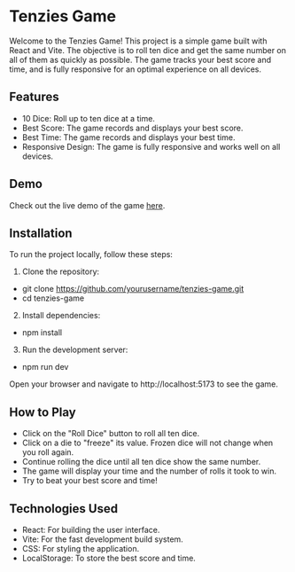 # Tenzies Game
Welcome to the Tenzies Game! This project is a simple game built with React and Vite. The objective is to roll ten dice and get the same number on all of them as quickly as possible. The game tracks your best score and time, and is fully responsive for an optimal experience on all devices.

## Features
- 10 Dice: Roll up to ten dice at a time.
- Best Score: The game records and displays your best score.
- Best Time: The game records and displays your best time.
- Responsive Design: The game is fully responsive and works well on all devices.

## Demo
Check out the live demo of the game [here](https://infinitee404.github.io/React_Tenzies/).

## Installation
To run the project locally, follow these steps:

1. Clone the repository:
  - git clone https://github.com/yourusername/tenzies-game.git
  - cd tenzies-game

2. Install dependencies:
  - npm install

3. Run the development server:
  - npm run dev

Open your browser and navigate to http://localhost:5173 to see the game.

## How to Play
- Click on the "Roll Dice" button to roll all ten dice.
- Click on a die to "freeze" its value. Frozen dice will not change when you roll again.
- Continue rolling the dice until all ten dice show the same number.
- The game will display your time and the number of rolls it took to win.
- Try to beat your best score and time!

## Technologies Used
- React: For building the user interface.
- Vite: For the fast development build system.
- CSS: For styling the application.
- LocalStorage: To store the best score and time.
